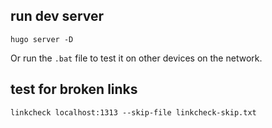 
## run dev server

```
hugo server -D
```

Or run the `.bat` file to test it on other devices on the network.

## test for broken links

```
linkcheck localhost:1313 --skip-file linkcheck-skip.txt
```
